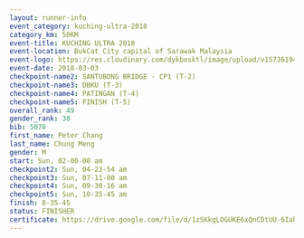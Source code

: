 ```yaml
--- 
layout: runner-info 
event_category: kuching-ultra-2018 
category_km: 50KM 
event-title: KUCHING ULTRA 2018 
event-location: BukCat City capital of Sarawak Malaysia 
event-logo: https://res.cloudinary.com/dykbosktl/image/upload/v1573619473/Logo/kuching-ultra-2018-logo_tlpvm5.png 
event-date: 2018-03-03 
checkpoint-name2: SANTUBONG BRIDGE - CP1 (T-2) 
checkpoint-name3: DBKU (T-3) 
checkpoint-name4: PATINGAN (T-4) 
checkpoint-name5: FINISH (T-5) 
overall_rank: 49
gender_rank: 38
bib: 5078
first_name: Peter Chang
last_name: Chung Meng
gender: M
start: Sun, 02-00-00 am
checkpoint2: Sun, 04-23-54 am
checkpoint3: Sun, 07-11-00 am
checkpoint4: Sun, 09-30-16 am
checkpoint5: Sun, 10-35-45 am
finish: 8-35-45
status: FINISHER
certificate: https://drive.google.com/file/d/1zSKkgLOGUKE6xQnCDtUU-6Iah7zZOajn/view?usp=sharing
--- 
```

